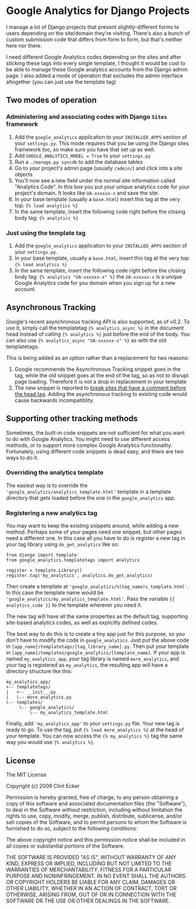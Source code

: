 Google Analytics for Django Projects
====================================

I manage a lot of Django projects that present slightly-different forms to 
users depending on the site/domain they're visiting.  There's also a bunch of 
custom submission code that differs from form to form, but that's neither here
nor there.

I need different Google Analytics codes depending on the sites and after 
sticking these tags into every single template, I thought it would be cool to 
be able to manage these Google analytics accounts from the Django admin page. 
I also added a mode of operation that excludes the admin interface altogether 
(you can just use the template tag)


## Two modes of operation ##

### Administering and associating codes with Django `Sites` framework ###

1. Add the `google_analytics` application to your `INSTALLED_APPS` section of your `settings.py`.  This mode requires that you be using the Django sites framework too, so make sure you have that set up as well.
2. Add `GOOGLE_ANALYTICS_MODEL = True` to your `settings.py` 
3. Run a `./manage.py syncdb` to add the database tables
4. Go to your project's admin page (usually `/admin/`) and click into a site objects
5. You'll now see a new field under the normal site information called "Analytics Code". In this box you put your unique analytics code for your project's domain.  It looks like `UA-xxxxxx-x` and save the site.
6. In your base template (usually a `base.html`) insert this tag at the very top: `{% load analytics %}`
7. In the same template, insert the following code right before the closing body tag: `{% analytics %}`

### Just using the template tag ###


1. Add the `google_analytics` application to your `INSTALLED_APPS` section of your `settings.py`.
2. In your base template, usually a `base.html`, insert this tag at the very top: `{% load analytics %}`
3. In the same template, insert the following code right before the closing body tag: `{% analytics "UA-xxxxxx-x" %}` the `UA-xxxxxx-x` is a unique Google Analytics code for you domain when you sign up for a new account.


## Asynchronous Tracking ##

Google's recent asynchronous tracking API is also supported, as of v0.2.  To use it,
simply call the templatetag `{% analytics_async %}` in the document head instead
of calling `{% analytics %}` just before the end of the body.  You can also use
`{% analytics_async "UA-xxxxxx-x" %}` as with the old templatetags.

This is being added as an option rather than a replacement for two reasons:

1. Google recommends the Asynchronous Tracking snippet goes in the <head> tag, while
   the old snippet goes at the end of the <body> tag, so as not to disrupt page loading.
   Therefore it is not a drop in replacement in your template
2. The new snippet is reported to [break sites that have a comment before the head tag](http://www.stevesouders.com/blog/2009/12/01/google-analytics-goes-async/#comment-1171). 
   Adding the asynchronous tracking to existing code would cause backwards 
   incompatiblity.

## Supporting other tracking methods ##

Sometimes, the built-in code snippets are not sufficient for what you want to
do with Google Analytics.  You might need to use different access methods,
or to support more complex Google Analytics functionality.  Fortunately, using 
different code snippets is dead easy, and there are two ways to do it.


### Overriding the analytics template ###

The easiest way is to override the `'google_analytics/analytics_template.html'`
template in a template directory that gets loaded before the one in the 
`google_analytics` app.  


### Registering a new analytics tag ###

You may want to keep the existing snippets around, while adding a new method.
Perhaps some of your pages need one snippet, but other pages need a different
one.  In this case all you have to do is register a new tag in your tag 
library using `do_get_analytics` like so:

    from django import template
    from google_analytics.templatetags import analytics

    register = template.Library()
    register.tag('my_analytics', analytics.do_get_analytics)
    
Then create a template at `'google_analytics/%(tag_name)s_template.html'`. 
In this case the template name would be 
`'google_analytics/my_analytics_template.html'`.  Pass the variable 
`{{ analytics_code }}` to the template wherever you need it.

The new tag will have all the same properties as the default tag, supporting
site-based analytics codes, as well as explicitly defined codes.

The best way to do this is to create a tiny app just for this purpose, so 
you don't have to modify the code in `google_analytics`.  Just put the above
code in `[app_name]/templatetags/[tag_library_name].py`.  Then put your 
template in `[app_name]/templates/google_analytics/[template_name]`.  If your 
app is named `my_analytics_app`, your tag library is named `more_analytics`,
and your tag is registered as `my_analytics`, the resulting app will have a 
directory structure like this:

    my_analytics_app/
    +-- templatetags/
    |   +-- __init__.py
    |   \-- more_analytics.py
    \-- templates/
         \-- google_analytics/
             \-- my_analytics_template.html
         
Finally, add `'my_analytics_app'` to your `settings.py` file.  Your new tag is 
ready to go.  To use the tag, put `{% load more_analytics %}` at the head of 
your template.  You can now access the `{% my_analytics %}` tag the same way 
you would use `{% analytics %}`.


## License ##

The MIT License

Copyright (c) 2009 Clint Ecker

Permission is hereby granted, free of charge, to any person obtaining a copy
of this software and associated documentation files (the "Software"), to deal
in the Software without restriction, including without limitation the rights
to use, copy, modify, merge, publish, distribute, sublicense, and/or sell
copies of the Software, and to permit persons to whom the Software is
furnished to do so, subject to the following conditions:

The above copyright notice and this permission notice shall be included in
all copies or substantial portions of the Software.

THE SOFTWARE IS PROVIDED "AS IS", WITHOUT WARRANTY OF ANY KIND, EXPRESS OR
IMPLIED, INCLUDING BUT NOT LIMITED TO THE WARRANTIES OF MERCHANTABILITY,
FITNESS FOR A PARTICULAR PURPOSE AND NONINFRINGEMENT. IN NO EVENT SHALL THE
AUTHORS OR COPYRIGHT HOLDERS BE LIABLE FOR ANY CLAIM, DAMAGES OR OTHER
LIABILITY, WHETHER IN AN ACTION OF CONTRACT, TORT OR OTHERWISE, ARISING FROM,
OUT OF OR IN CONNECTION WITH THE SOFTWARE OR THE USE OR OTHER DEALINGS IN
THE SOFTWARE.
